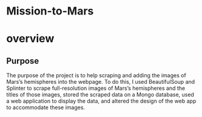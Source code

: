 # Mission-to-Mars
# overview
## Purpose
The purpose of the project is to help scraping and adding the images of Mars’s hemispheres into the webpage. To do this, I used BeautifulSoup and Splinter to scrape full-resolution images of Mars’s hemispheres and the titles of those images, stored the scraped data on a Mongo database, used a web application to display the data, and altered the design of the web app to accommodate these images.




















